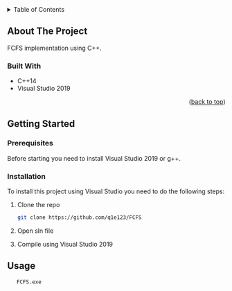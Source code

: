 <!-- TABLE OF CONTENTS -->
<details>
  <summary>Table of Contents</summary>
  <ol>
    <li>
      <a href="#about-the-project">About The Project</a>
      <ul>
        <li><a href="#built-with">Built With</a></li>
      </ul>
    </li>
    <li>
      <a href="#getting-started">Getting Started</a>
      <ul>
        <li><a href="#prerequisites">Prerequisites</a></li>
        <li><a href="#installation">Installation</a></li>
      </ul>
    </li>
    <li><a href="#usage">Usage</a></li>
  </ol>
</details>



<!-- ABOUT THE PROJECT -->
## About The Project
FCFS implementation using C++.


### Built With

* C++14
* Visual Studio 2019

<p align="right">(<a href="#top">back to top</a>)</p>



<!-- GETTING STARTED -->
## Getting Started

### Prerequisites

Before starting you need to install Visual Studio 2019 or g++.
### Installation

To install this project using Visual Studio you need to do the following steps:

1. Clone the repo
   ```sh
   git clone https://github.com/q1e123/FCFS
   ```
3. Open sln file

4. Compile using Visual Studio 2019



<!-- USAGE EXAMPLES -->
## Usage
```sh
   FCFS.exe
   ```